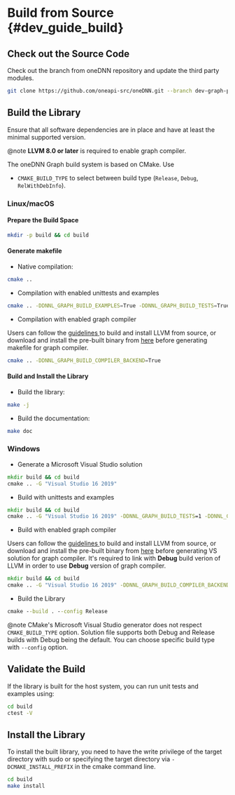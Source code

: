 # Build from Source {#dev_guide_build}

## Check out the Source Code

Check out the branch from oneDNN repository and update the third party modules.

~~~sh
git clone https://github.com/oneapi-src/oneDNN.git --branch dev-graph-preview4 --recursive
~~~

## Build the Library

Ensure that all software dependencies are in place and have at least the
minimal supported version.

@note **LLVM 8.0 or later** is required to enable graph compiler.

The oneDNN Graph build system is based on CMake. Use

- `CMAKE_BUILD_TYPE` to select between build type (`Release`, `Debug`,
  `RelWithDebInfo`).

### Linux/macOS

#### Prepare the Build Space

~~~sh
mkdir -p build && cd build
~~~

#### Generate makefile

- Native compilation:

~~~sh
cmake ..
~~~

- Compilation with enabled unittests and examples

~~~sh
cmake .. -DDNNL_GRAPH_BUILD_EXAMPLES=True -DDNNL_GRAPH_BUILD_TESTS=True
~~~

- Compilation with enabled graph compiler

Users can follow the [guidelines
](https://llvm.org/docs/GettingStarted.html#getting-the-source-code-and-building-llvm)
to build and install LLVM from source, or download and install the pre-built binary
from [here](https://apt.llvm.org/) before generating makefile for graph compiler.

~~~sh
cmake .. -DDNNL_GRAPH_BUILD_COMPILER_BACKEND=True
~~~~

#### Build and Install the Library

- Build the library:

~~~sh
make -j
~~~

- Build the documentation:

~~~sh
make doc
~~~

### Windows

- Generate a Microsoft Visual Studio solution

~~~cmd
mkdir build && cd build
cmake .. -G "Visual Studio 16 2019"
~~~

- Build with unittests and examples

~~~cmd
mkdir build && cd build
cmake .. -G "Visual Studio 16 2019" -DDNNL_GRAPH_BUILD_TESTS=1 -DDNNL_GRAPH_BUILD_EXAMPLES=1 -DCTESTCONFIG_PATH=\\PATH\TO\oneDNNGRAPH\build\src\Release
~~~

- Build with enabled graph compiler

Users can follow the [guidelines
](https://llvm.org/docs/GettingStarted.html#getting-the-source-code-and-building-llvm)
to build and install LLVM from source, or download and install the pre-built binary
from [here](https://apt.llvm.org/) before generating VS solution for graph compiler.
It's required to link with **Debug** build verion of LLVM in order to use **Debug**
version of graph compiler.

~~~cmd
mkdir build && cd build
cmake .. -G "Visual Studio 16 2019" -DDNNL_GRAPH_BUILD_COMPILER_BACKEND=1
~~~~

- Build the Library

~~~cmd
cmake --build . --config Release
~~~

@note CMake's Microsoft Visual Studio generator does not respect `CMAKE_BUILD_TYPE`
option. Solution file supports both Debug and Release builds with Debug being the
default. You can choose specific build type with `--config` option.

## Validate the Build

If the library is built for the host system, you can run unit tests and examples
using:

~~~sh
cd build
ctest -V
~~~

## Install the Library

To install the built library, you need to have the write privilege of the target
directory with sudo or specifying the target directory via
`-DCMAKE_INSTALL_PREFIX` in the cmake command line.

~~~sh
cd build
make install
~~~
